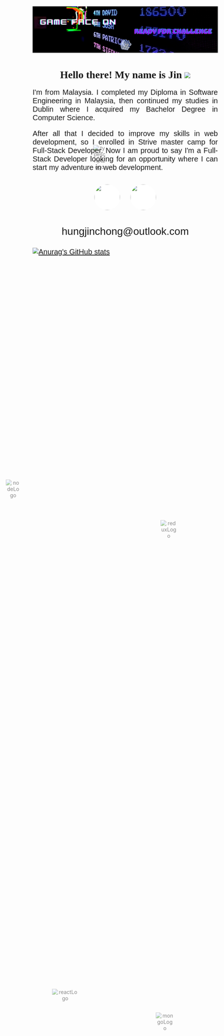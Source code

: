 <link rel="preconnect" href="https://fonts.gstatic.com">
<link href="https://fonts.googleapis.com/css2?family=Train+One&display=swap" rel="stylesheet">
<link rel="preconnect" href="https://fonts.gstatic.com">
<link href="https://fonts.googleapis.com/css2?family=Teko&family=Train+One&display=swap" rel="stylesheet">
<style>
h1{
    font-family: 'Train One', cursive;
}
p{
    font-family: 'Teko', sans-serif;
    font-size: 20px;
    text-align: justify;
}
#logoContainer{
    /* position:relative; */
    /* width: 100vw; */
    /* height: 12em;     */
}
.logos{    
    position:absolute;
    animation-duration: 4s; 
    animation-iteration-count: infinite;
    animation-direction: alternate;
    z-index:-1;
    opacity: 0.5;
}
#logo0{
    width: 50px;
    left:40%;
    top:10%;
    animation-name: position0;
}
#logo1{
    width: 70px;
    left: 60%;
    top: 35%;
    animation-name: position1;
}
#logo2{
    width: 40px;
    left: 60%;
    top: 70%;
    animation-name: position2;
}
#logo3{
    width: 35px;
    top: 70%;
    left:30%;
    animation-name: position3;
}
#logo4{
    width: 45px;
    top: 35%;
    left: 15%;
    animation-name: position4;
}
@keyframes position0 {
  0%   {
            left:40%;
            top:10%;
        }
  20%  {
             left: 60%;
             top: 35%;
        }
  40%  {
           left: 60%;
            top: 70%;
        }
  60%  {
           top: 70%;
            left:30%;    
        }
  80% {
            top: 35%;
              left: 15%;
        }
}
@keyframes position1 {
  80%   {
            left:40%;
            top:10%;
        }
  0%  {
             left: 60%;
             top: 35%;
        }
  20%  {
           left: 60%;
            top: 70%;
        }
  40%  {
           top: 70%;
            left:30%;    
        }
  60% {
            top: 35%;
              left: 15%;
        }
}
@keyframes position2 {
  60%   {
            left:40%;
            top:10%;
        }
  80%  {
             left: 60%;
             top: 35%;
        }
  0%  {
           left: 60%;
            top: 70%;
        }
  20%  {
           top: 70%;
            left:30%;    
        }
  40% {
            top: 35%;
              left: 15%;
        }
}
@keyframes position3 {
  40%   {
            left:40%;
            top:10%;
        }
  60%  {
             left: 60%;
             top: 35%;
        }
  80%  {
           left: 60%;
            top: 70%;
        }
  0%  {
           top: 70%;
            left:30%;    
        }
  20% {
            top: 35%;
              left: 15%;
        }
}
@keyframes position4 {
  20%   {
            left:40%;
            top:10%;
        }
  40%  {
             left: 60%;
             top: 35%;
        }
  60%  {
           left: 60%;
            top: 70%;
        }
  80%  {
           top: 70%;
            left:30%;    
        }
  0% {
            top: 35%;
              left: 15%;
        }
}
.icons{
    width: 5em;
    height: 5em;
    border-radius:100%;
    background-color: white;
    margin: 1em
}
.iconsContainer{
    display: flex;
    justify-content: center;
    margin-bottom:2em;
    margin-top: 1em;
}
.icons >img{
    width: 100%;
    height: 100%;
    object-fit: cover;
    border-radius: 100%;
}
.icons >img:hover{
    cursor: pointer
}
.email{
    margin-bottom: 1em;
    font-family: 'Teko', sans-serif;
    font-size: 2em;
}
</style>

![Hung Jin Chong Header](/images/header.jfif)

<h1 align="center">Hello there! My name is Jin <img src="https://res.cloudinary.com/waliwalo/image/upload/v1618306281/portfolio/handWave_oow7h1.gif" width="20px"></h1>

<p>
I'm from Malaysia. I completed my Diploma in Software Engineering in Malaysia, then continued my studies in Dublin where I acquired my Bachelor Degree in Computer Science.

After all that I decided to improve my skills in web development, so I enrolled in Strive master camp for Full-Stack Developer. Now I am proud to say I'm a Full-Stack Developer looking for an opportunity where I can start my adventure in web development.

<div align="center">
    <div id="logoContainer">
                    <img
                    alt="mongoLogo"
                    id="logo0"
                    class="logos"
                    src="https://res.cloudinary.com/waliwalo/image/upload/v1617711149/portfolio/mongodb_apsqb7.png"
                    />
                    <img
                    alt="reactLogo"
                    id="logo1"
                    class="logos"
                    src="https://res.cloudinary.com/waliwalo/image/upload/v1617711044/portfolio/react-removebg-preview_1_d2wuyc.png"
                    />
                    <img
                    alt="nodeLogo"
                    id="logo2"
                    class="logos"              src="https://res.cloudinary.com/waliwalo/image/upload/v1617711153/portfolio/nodeJs_tgl1sx.png"
                    />
                    <img
                    alt="typescriptLogo"
                    id="logo3"
                    class="logos"
                    src="https://res.cloudinary.com/waliwalo/image/upload/v1617711874/portfolio/ts_db0zho.png"
                    />
                    <img
                    alt="reduxLogo"
                    id="logo4"
                    class="logos"
                    src="https://res.cloudinary.com/waliwalo/image/upload/v1617712054/portfolio/redux-removebg-preview_jepndp.png"
                    />
                </div>
</div>
</p>

<div class="iconsContainer">
    <div class="icons" href="https://www.linkedin.com/in/hungjinchong/">
        <img src="https://res.cloudinary.com/waliwalo/image/upload/v1617786130/portfolio/linkedin-icon-2_cv4ywd.svg">
    </div>
    <div class="icons" href="https://jin-portfolio.vercel.app/">
        <img src="https://res.cloudinary.com/waliwalo/image/upload/v1617807197/portfolio/AvatarMaker_2_kp8v5q.png">
    </div>    
    <!-- <div class="icons">
        <img src="https://res.cloudinary.com/waliwalo/image/upload/v1618319554/portfolio/cv-logo-template-icon-isolated-on-black-background-130135732_jbbu8l.jpg">
    </div>     -->
</div>

<div align="center" class="email">hungjinchong@outlook.com</div>

[![Anurag's GitHub stats](https://github-readme-stats.vercel.app/api?username=WaliWalo&hide=stars&include_all_commits=true&show_icons=true&theme=dark)](https://github.com/anuraghazra/github-readme-stats)

<!--
**WaliWalo/WaliWalo** is a ✨ _special_ ✨ repository because its `README.md` (this file) appears on your GitHub profile.

Here are some ideas to get you started:

- 🔭 I’m currently working on ...
- 🌱 I’m currently learning ...
- 👯 I’m looking to collaborate on ...
- 🤔 I’m looking for help with ...
- 💬 Ask me about ...
- 📫 How to reach me: ...
- 😄 Pronouns: ...
- ⚡ Fun fact: ...
  -->
